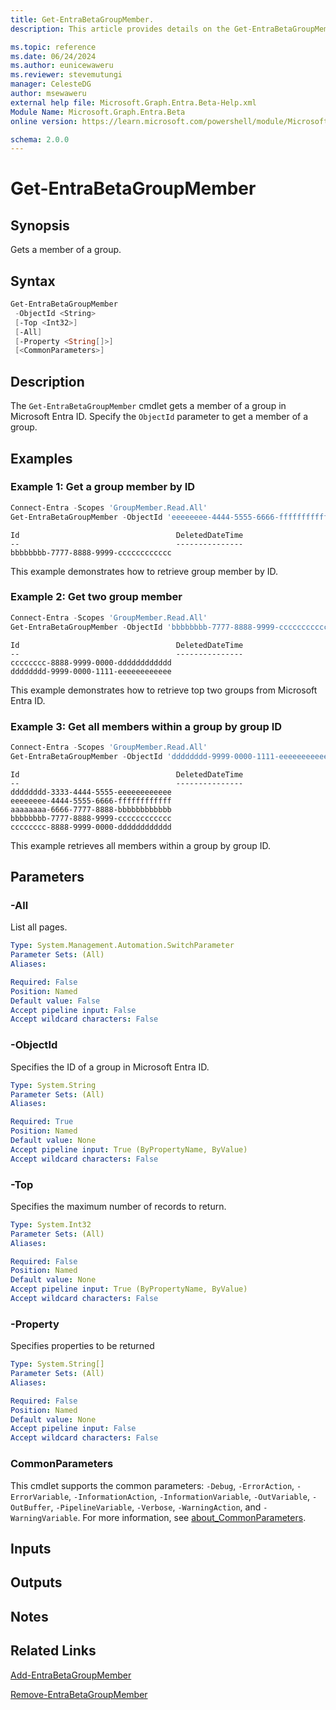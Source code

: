 ```yaml
---
title: Get-EntraBetaGroupMember.
description: This article provides details on the Get-EntraBetaGroupMember command.

ms.topic: reference
ms.date: 06/24/2024
ms.author: eunicewaweru
ms.reviewer: stevemutungi
manager: CelesteDG
author: msewaweru
external help file: Microsoft.Graph.Entra.Beta-Help.xml
Module Name: Microsoft.Graph.Entra.Beta
online version: https://learn.microsoft.com/powershell/module/Microsoft.Graph.Entra.Beta/Get-EntraBetaGroupMember

schema: 2.0.0
---
```


# Get-EntraBetaGroupMember

## Synopsis

Gets a member of a group.

## Syntax

```powershell
Get-EntraBetaGroupMember
 -ObjectId <String>
 [-Top <Int32>]
 [-All]
 [-Property <String[]>]
 [<CommonParameters>]
```

## Description

The `Get-EntraBetaGroupMember` cmdlet gets a member of a group in Microsoft Entra ID. Specify the `ObjectId` parameter to get a member of a group.

## Examples

### Example 1: Get a group member by ID

```Powershell
Connect-Entra -Scopes 'GroupMember.Read.All'
Get-EntraBetaGroupMember -ObjectId 'eeeeeeee-4444-5555-6666-ffffffffffff'
```

```Output
Id                                   DeletedDateTime
--                                   ---------------
bbbbbbbb-7777-8888-9999-cccccccccccc
```

This example demonstrates how to retrieve group member by ID.  

### Example 2: Get two group member

```powershell
Connect-Entra -Scopes 'GroupMember.Read.All'
Get-EntraBetaGroupMember -ObjectId 'bbbbbbbb-7777-8888-9999-cccccccccccc' -Top 2
```

```Output
Id                                   DeletedDateTime
--                                   ---------------
cccccccc-8888-9999-0000-dddddddddddd
dddddddd-9999-0000-1111-eeeeeeeeeeee
```

This example demonstrates how to retrieve top two groups from Microsoft Entra ID.  

### Example 3: Get all members within a group by group ID

```powershell
Connect-Entra -Scopes 'GroupMember.Read.All'
Get-EntraBetaGroupMember -ObjectId 'dddddddd-9999-0000-1111-eeeeeeeeeeee' -All
```

```Output
Id                                   DeletedDateTime
--                                   ---------------
dddddddd-3333-4444-5555-eeeeeeeeeeee
eeeeeeee-4444-5555-6666-ffffffffffff
aaaaaaaa-6666-7777-8888-bbbbbbbbbbbb
bbbbbbbb-7777-8888-9999-cccccccccccc
cccccccc-8888-9999-0000-dddddddddddd
```

This example retrieves all members within a group by group ID.  

## Parameters

### -All

List all pages.

```yaml
Type: System.Management.Automation.SwitchParameter
Parameter Sets: (All)
Aliases:

Required: False
Position: Named
Default value: False
Accept pipeline input: False
Accept wildcard characters: False
```

### -ObjectId

Specifies the ID of a group in Microsoft Entra ID.

```yaml
Type: System.String
Parameter Sets: (All)
Aliases:

Required: True
Position: Named
Default value: None
Accept pipeline input: True (ByPropertyName, ByValue)
Accept wildcard characters: False
```

### -Top

Specifies the maximum number of records to return.

```yaml
Type: System.Int32
Parameter Sets: (All)
Aliases:

Required: False
Position: Named
Default value: None
Accept pipeline input: True (ByPropertyName, ByValue)
Accept wildcard characters: False
```

### -Property

Specifies properties to be returned

```yaml
Type: System.String[]
Parameter Sets: (All)
Aliases:

Required: False
Position: Named
Default value: None
Accept pipeline input: False
Accept wildcard characters: False
```

### CommonParameters

This cmdlet supports the common parameters: `-Debug`, `-ErrorAction`, `-ErrorVariable`, `-InformationAction`, `-InformationVariable`, `-OutVariable`, `-OutBuffer`, `-PipelineVariable`, `-Verbose`, `-WarningAction`, and `-WarningVariable`. For more information, see [about_CommonParameters](https://go.microsoft.com/fwlink/?LinkID=113216).

## Inputs

## Outputs

## Notes

## Related Links

[Add-EntraBetaGroupMember](Add-EntraBetaGroupMember.md)

[Remove-EntraBetaGroupMember](Remove-EntraBetaGroupMember.md)
